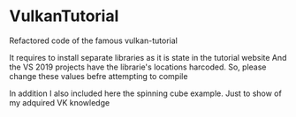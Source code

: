 # VulkanTutorial
Refactored code of the famous vulkan-tutorial

It requires to install separate libraries as it is state in the tutorial website
And the VS 2019 projects have the librarie's locations harcoded. So, please change these values befre attempting to compile

In addition I also included here the spinning cube example. Just to show of my adquired VK knowledge
